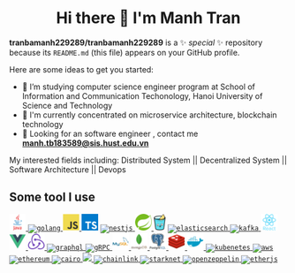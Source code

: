 <h1 align="center" >Hi there 👋 I'm Manh Tran </h1>


**tranbamanh229289/tranbamanh229289** is a ✨ _special_ ✨ repository because its `README.md` (this file) appears on your GitHub profile.

Here are some ideas to get you started:

- 🔭 I’m studying computer science engineer program at School of Information and Communication Techonology, Hanoi University of Science and Technology
- 🌱 I'm currently concentrated on microservice architecture, blockchain technology
- 👯 Looking for an software engineer , contact me **manh.tb183589@sis.hust.edu.vn**


My interested fields including: Distributed System || Decentralized System || Software Architecture || Devops

## Some tool I use

<a href="https://www.java.com" target="_blank">
    <code><img height="30" src="https://github.com/devicons/devicon/blob/master/icons/java/java-original-wordmark.svg" alt="java"></code>
</a>

<a href="https://go.dev/" target="_blank">
    <code><img height="30" src="https://cdn.worldvectorlogo.com/logos/gopher.svg" alt="golang"></code>
</a>

<a href="https://developer.mozilla.org/en-US/docs/Web/JavaScript" target="_blank">
    <code><img height="30" src="https://github.com/devicons/devicon/blob/master/icons/javascript/javascript-original.svg" alt="javascript"></code>
</a>
<a href="https://www.typescriptlang.org/" target="_blank">
    <code><img height="30" src="https://raw.githubusercontent.com/github/explore/master/topics/typescript/typescript.png"></code></a>

<a href="https://nestjs.com/" target="_blank">
    <code><img height="30" src="https://docs.nestjs.com/assets/logo-small.svg" alt="nestjs"></code>
</a>

<a href="https://spring.io/projects/spring-boot" target="_blank">
    <code><img height="30" src="https://github.com/devicons/devicon/blob/master/icons/spring/spring-original.svg" alt="spring"></code>
</a

<a href="https://gin-gonic.com/" target="_blank">
    <code><img height="30" src="https://raw.githubusercontent.com/gin-gonic/logo/master/color.png" alt="gins"></code>
</a>

<a href="https://www.elastic.co/es/" target="_blank">
    <code><img height="30" src="https://burnhamforensics.files.wordpress.com/2019/03/elk-2.png?w=685" alt="elasticsearch"></code>
</a>

<a href="https://kafka.apache.org/" target="_blank">
    <code><img height="30" src="https://upload.wikimedia.org/wikipedia/commons/thumb/0/05/Apache_kafka.svg/1261px-Apache_kafka.svg.png" alt="kafka"></code>
</a>

<a href="https://reactjs.org/" target="_blank">
    <code><img height="30" src="https://github.com/devicons/devicon/blob/master/icons/react/react-original-wordmark.svg" alt="reactjs"></code>
</a>

<a href="https://vuejs.org/" target="_blank">
    <code><img height="30" src="https://github.com/devicons/devicon/blob/master/icons/vuejs/vuejs-original.svg" alt="vuejs"></code>
</a>

<a href="https://react-redux.js.org/" target="_blank">
    <code><img height="30" src="https://github.com/devicons/devicon/blob/master/icons/redux/redux-original.svg" alt="redux"></code>
</a>

<a href="https://graphql.org/" target="_blank">
    <code><img height="30" src="https://upload.wikimedia.org/wikipedia/commons/thumb/1/17/GraphQL_Logo.svg/1200px-GraphQL_Logo.svg.png" alt="graphql"></code>
</a>

<a href="https://grpc.io/" target="_blank">
    <code><img height="30" src="https://grpc.io/img/logos/grpc-icon-color.png" alt="gRPC"></code>
</a>

<a href="https://www.mysql.com/" target="_blank">
    <code><img height="30" src="https://github.com/devicons/devicon/blob/master/icons/mysql/mysql-original-wordmark.svg" alt="mysql"></code>
</a>

<a href="https://www.mongodb.com/" target="_blank">
    <code><img height="30" src="https://github.com/devicons/devicon/blob/master/icons/mongodb/mongodb-original-wordmark.svg" alt="mongodb"></code>
</a>

<a href="https://www.postgresql.org/" target="_blank">
    <code><img height="30" src="https://github.com/devicons/devicon/blob/master/icons/postgresql/postgresql-original-wordmark.svg" alt="postgresql"></code>
</a>


<a href="https://redis.io/" target="_blank">
    <code><img height="30" src="https://github.com/devicons/devicon/blob/master/icons/redis/redis-original.svg" alt="redis"></code>
</a>

<a href="https://www.docker.com/" target="_blank">
    <code><img height="30" src="https://github.com/devicons/devicon/blob/master/icons/docker/docker-plain.svg" alt="docker"></code>
</a>

<a href="https://kubernetes.io/vi/docs/concepts/overview/what-is-kubernetes/" target="_blank">
    <code><img height="30" src="https://kubernetes.io/images/favicon.png" alt="kubenetes"></code>
</a>


<a href="https://aws.amazon.com" target="_blank">
    <code><img height="30" src="https://img.icons8.com/color/256/amazon-web-services.png" alt="aws"></code>
</a>

<a href="https://ethereum.org/vi/" target="_blank">
    <code><img height="30" src="https://cdn.sanity.io/images/myxeel5j/production/7aab39bda1fad9b9a3499e0e26a687494566690c-3258x3258.png?fit=max&auto=format" alt="ethereum"></code>
</a>

<a href="https://www.cairo-lang.org/docs/" target="_blank">
    <code><img height="30" src="https://starkware.co/wp-content/uploads/2021/05/logoicon.svg" alt="cairo"></code>
</a>

<a href="https://docs.soliditylang.org/en/v0.8.20/" target="_blank">
    <code><img height="30" src="https://upload.wikimedia.org/wikipedia/commons/thumb/9/98/Solidity_logo.svg/1200px-Solidity_logo.svg.png"></code>
</a>

<a href="https://chain.link/" target="_blank">
    <code><img height="30" src="https://thegivingblock.com/wp-content/uploads/2021/08/ChainLink-LINK-Logo.png" alt="chainlink"></code>
</a>

<a href="https://www.starknet.io/en" target="_blank">
    <code><img height="30" src="https://images.ctfassets.net/6g6hg01fg28j/3mVjQXIUw9IIj9ndqAVI2O/553ad0a412b49c00b8ed32031dc037d3/starknet-hero-image.svg" alt="starknet"></code>
</a>

<a href="https://www.openzeppelin.com/" target="_blank">
    <code><img height="30" src="https://blog.mexc.com/wp-content/uploads/2023/01/OpenZeppelin.png" alt="openzeppelin"></code>
</a>

<a href="https://docs.ethers.org/v5/" target="_blank">
    <code><img height="30" src="https://res.cloudinary.com/divzjiip8/image/upload/v1624392472/logos/ethers_blue.png" alt="etherjs"></code>
</a>


